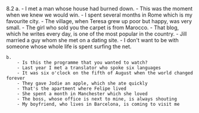 8.2
    a.
        - I met a man whose house had burned down.
        - This was the moment when we knew we would win.
        - I spent several months in Rome which is my favourite city.
        - The village, when Teresa grew up poor but happy, was very small.
        - The girl who sold you the carpet is from Marocco.
        - That blog, which he writes every day, is one of the most popular in the country.
        - Jill married a guy whom she met on a dating site.
        - I don't want to be with someone whose whole life is spent surfing the net.

    b.
        - Is this the programme that you wanted to watch?
        - Last year I met a translator who spoke six languages
        - It was six o'clock on the fifth of August when the world changed forever
        - They gave Jodie an apple, which she ate quickly
        - That's the apartment where Felipe lived
        - She spent a month in Manchester which she loved
        - The boss, whose office is next to mine, is always shouting
        - My boyfriend, who lives in Barcelona, is coming to visit me